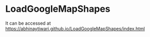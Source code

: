 # LoadGoogleMapShapes
It can be accessed at https://abhinaytiwari.github.io/LoadGoogleMapShapes/index.html 
